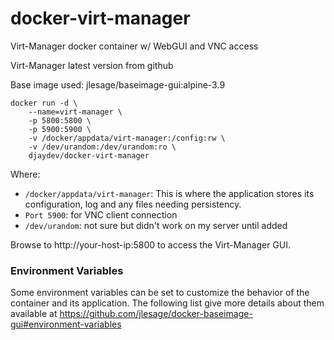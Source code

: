# docker-virt-manager
Virt-Manager docker container w/ WebGUI and VNC access

Virt-Manager latest version from github

Base image used: jlesage/baseimage-gui:alpine-3.9

```
docker run -d \
    --name=virt-manager \
    -p 5800:5800 \
    -p 5900:5900 \
    -v /docker/appdata/virt-manager:/config:rw \
    -v /dev/urandom:/dev/urandom:ro \
    djaydev/docker-virt-manager
```

Where:
- `/docker/appdata/virt-manager`: This is where the application stores its configuration, log and any files needing persistency.
- `Port 5900`: for VNC client connection
- `/dev/urandom`: not sure but didn't work on my server until added

Browse to http://your-host-ip:5800 to access the Virt-Manager GUI.

### Environment Variables
Some environment variables can be set to customize the behavior of the container and its application. The following list give more details about them available at https://github.com/jlesage/docker-baseimage-gui#environment-variables
